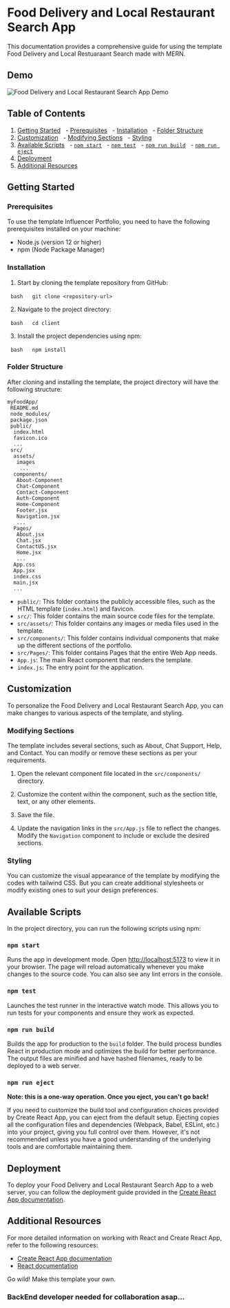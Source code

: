#  Food Delivery and Local Restaurant Search App

This documentation provides a comprehensive guide for using the template  Food Delivery and Local Restuaraant Search made with MERN. 

## Demo
![ Food Delivery and Local Restaurant Search App Demo](#)

## Table of Contents

1. [Getting Started](#getting-started)
  - [Prerequisites](#prerequisites)
  - [Installation](#installation)
  - [Folder Structure](#folder-structure)
2. [Customization](#customization)
  - [Modifying Sections](#modifying-sections)
  - [Styling](#styling)
3. [Available Scripts](#available-scripts)
  - [`npm start`](#npm-start)
  - [`npm test`](#npm-test)
  - [`npm run build`](#npm-run-build)
  - [`npm run eject`](#npm-run-eject)
4. [Deployment](#deployment)
5. [Additional Resources](#additional-resources)

## Getting Started

### Prerequisites

To use the template Influencer Portfolio, you need to have the following prerequisites installed on your machine:

- Node.js (version 12 or higher)
- npm (Node Package Manager)

### Installation

1. Start by cloning the template repository from GitHub:

  ```bash
  git clone <repository-url>
  ```

2. Navigate to the project directory:

  ```bash
  cd client
  ```

3. Install the project dependencies using npm:

  ```bash
  npm install
  ```

### Folder Structure

After cloning and installing the template, the project directory will have the following structure:

```
myFoodApp/
 README.md
 node_modules/
 package.json
 public/
  index.html
  favicon.ico
  ...
 src/
  assets/
   images
    ...
  components/
   About-Component
   Chat-Component
   Contact-Component
   Auth-Component
   Home-Component
   Footer.jsx
   Navigation.jsx
   ...
  Pages/
   About.jsx
   Chat.jsx
   ContactUS.jsx
   Home.jsx
   ...
  App.css
  App.jsx
  index.css
  main.jsx
  ...
```

- `public/`: This folder contains the publicly accessible files, such as the HTML template (`index.html`) and favicon.
- `src/`: This folder contains the main source code files for the template.
- `src/assets/`: This folder contains any images or media files used in the template.
- `src/components/`: This folder contains individual components that make up the different sections of the portfolio.
- `src/Pages/`: This folder contains Pages that the entire Web App needs.
- `App.js`: The main React component that renders the template.
- `index.js`: The entry point for the application.

## Customization

To personalize the  Food Delivery and Local Restaurant Search App, you can make changes to various aspects of the template, and styling.



### Modifying Sections

The template includes several sections, such as About, Chat Support, Help, and Contact. You can modify or remove these sections as per your requirements.

1. Open the relevant component file located in the `src/components/` directory.

2. Customize the content within the component, such as the section title, text, or any other elements.

3. Save the file.

4. Update the navigation links in the `src/App.js` file to reflect the changes. Modify the `Navigation` component to include or exclude the desired sections.

### Styling

You can customize the visual appearance of the template by modifying the codes with tailwind CSS. But you can create additional stylesheets or modify existing ones to suit your design preferences.

## Available Scripts

In the project directory, you can run the following scripts using npm:

### `npm start`

Runs the app in development mode. Open [http://localhost:5173](http://localhost:5173) to view it in your browser. The page will reload automatically whenever you make changes to the source code. You can also see any lint errors in the console.

### `npm test`

Launches the test runner in the interactive watch mode. This allows you to run tests for your components and ensure they work as expected.

### `npm run build`

Builds the app for production to the `build` folder. The build process bundles React in production mode and optimizes the build for better performance. The output files are minified and have hashed filenames, ready to be deployed to a web server.

### `npm run eject`

**Note: this is a one-way operation. Once you eject, you can't go back!**

If you need to customize the build tool and configuration choices provided by Create React App, you can eject from the default setup. Ejecting copies all the configuration files and dependencies (Webpack, Babel, ESLint, etc.) into your project, giving you full control over them. However, it's not recommended unless you have a good understanding of the underlying tools and are comfortable maintaining them.

## Deployment

To deploy your  Food Delivery and Local Restaurant Search App to a web server, you can follow the deployment guide provided in the [Create React App documentation](https://create-react-app.dev/docs/deployment/).

## Additional Resources

For more detailed information on working with React and Create React App, refer to the following resources:

- [Create React App documentation](https://create-react-app.dev/docs/getting-started)
- [React documentation](https://reactjs.org/docs/getting-started.html)

Go wild! Make this template your own.

###  BackEnd developer needed for collaboration asap...
